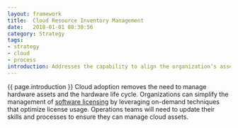 ```yaml
---
layout: framework
title:  Cloud Resource Inventory Management
date:   2018-01-01 08:30:56
category: Strategy
tags:
- strategy
- cloud
- process
introduction: Addresses the capability to align the organization’s assets in a way that provides the best, most cost-efficient service.
---
```


{{ page.introduction }}
Cloud adoption removes the need to manage hardware assets and the hardware
life cycle. Organizations can simplify the management of [software licensing](/framework/cloud-license) by
leveraging on-demand techniques that optimize license usage. Operations teams
will need to update their skills and processes to ensure they can manage cloud
assets.